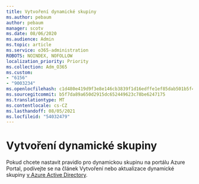 ```yaml
---
title: Vytvoření dynamické skupiny
ms.author: pebaum
author: pebaum
manager: scotv
ms.date: 08/06/2020
ms.audience: Admin
ms.topic: article
ms.service: o365-administration
ROBOTS: NOINDEX, NOFOLLOW
localization_priority: Priority
ms.collection: Adm_O365
ms.custom:
- "6156"
- "9003234"
ms.openlocfilehash: c1d480e419d9f3e8e146cb3839f1d16edffe1ef85dab501b5f447145b00f9358
ms.sourcegitcommit: b5f7da89a650d2915dc652449623c78be6247175
ms.translationtype: MT
ms.contentlocale: cs-CZ
ms.lasthandoff: 08/05/2021
ms.locfileid: "54032479"
---
```

# <a name="create-a-dynamic-group"></a>Vytvoření dynamické skupiny

Pokud chcete nastavit pravidlo pro dynamickou skupinu na portálu Azure Portal, podívejte se na článek Vytvoření nebo aktualizace dynamické skupiny [v Azure Active Directory](https://docs.microsoft.com/azure/active-directory/users-groups-roles/groups-create-rule).